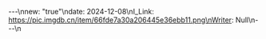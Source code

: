 ---\nnew: "true"\ndate: 2024-12-08\nI_Link: https://pic.imgdb.cn/item/66fde7a30a206445e36ebb11.png\nWriter: Null\n---\n
